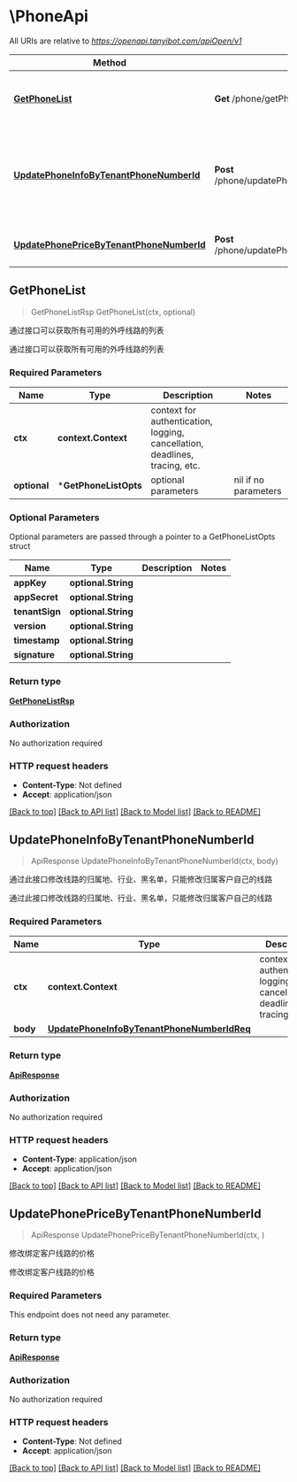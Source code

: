 # \PhoneApi

All URIs are relative to *https://openapi.tanyibot.com/apiOpen/v1*

Method | HTTP request | Description
------------- | ------------- | -------------
[**GetPhoneList**](PhoneApi.md#GetPhoneList) | **Get** /phone/getPhoneList | 通过接口可以获取所有可用的外呼线路的列表
[**UpdatePhoneInfoByTenantPhoneNumberId**](PhoneApi.md#UpdatePhoneInfoByTenantPhoneNumberId) | **Post** /phone/updatePhoneInfoByTenantPhoneNumberId | 通过此接口修改线路的归属地、行业、黑名单，只能修改归属客户自己的线路
[**UpdatePhonePriceByTenantPhoneNumberId**](PhoneApi.md#UpdatePhonePriceByTenantPhoneNumberId) | **Post** /phone/updatePhonePriceByTenantPhoneNumberId | 修改绑定客户线路的价格



## GetPhoneList

> GetPhoneListRsp GetPhoneList(ctx, optional)

通过接口可以获取所有可用的外呼线路的列表

通过接口可以获取所有可用的外呼线路的列表

### Required Parameters


Name | Type | Description  | Notes
------------- | ------------- | ------------- | -------------
**ctx** | **context.Context** | context for authentication, logging, cancellation, deadlines, tracing, etc.
 **optional** | ***GetPhoneListOpts** | optional parameters | nil if no parameters

### Optional Parameters

Optional parameters are passed through a pointer to a GetPhoneListOpts struct


Name | Type | Description  | Notes
------------- | ------------- | ------------- | -------------
 **appKey** | **optional.String**|  | 
 **appSecret** | **optional.String**|  | 
 **tenantSign** | **optional.String**|  | 
 **version** | **optional.String**|  | 
 **timestamp** | **optional.String**|  | 
 **signature** | **optional.String**|  | 

### Return type

[**GetPhoneListRsp**](GetPhoneListRsp.md)

### Authorization

No authorization required

### HTTP request headers

- **Content-Type**: Not defined
- **Accept**: application/json

[[Back to top]](#) [[Back to API list]](../README.md#documentation-for-api-endpoints)
[[Back to Model list]](../README.md#documentation-for-models)
[[Back to README]](../README.md)


## UpdatePhoneInfoByTenantPhoneNumberId

> ApiResponse UpdatePhoneInfoByTenantPhoneNumberId(ctx, body)

通过此接口修改线路的归属地、行业、黑名单，只能修改归属客户自己的线路

通过此接口修改线路的归属地、行业、黑名单，只能修改归属客户自己的线路

### Required Parameters


Name | Type | Description  | Notes
------------- | ------------- | ------------- | -------------
**ctx** | **context.Context** | context for authentication, logging, cancellation, deadlines, tracing, etc.
**body** | [**UpdatePhoneInfoByTenantPhoneNumberIdReq**](UpdatePhoneInfoByTenantPhoneNumberIdReq.md)|  | 

### Return type

[**ApiResponse**](APIResponse.md)

### Authorization

No authorization required

### HTTP request headers

- **Content-Type**: application/json
- **Accept**: application/json

[[Back to top]](#) [[Back to API list]](../README.md#documentation-for-api-endpoints)
[[Back to Model list]](../README.md#documentation-for-models)
[[Back to README]](../README.md)


## UpdatePhonePriceByTenantPhoneNumberId

> ApiResponse UpdatePhonePriceByTenantPhoneNumberId(ctx, )

修改绑定客户线路的价格

修改绑定客户线路的价格

### Required Parameters

This endpoint does not need any parameter.

### Return type

[**ApiResponse**](APIResponse.md)

### Authorization

No authorization required

### HTTP request headers

- **Content-Type**: Not defined
- **Accept**: application/json

[[Back to top]](#) [[Back to API list]](../README.md#documentation-for-api-endpoints)
[[Back to Model list]](../README.md#documentation-for-models)
[[Back to README]](../README.md)

